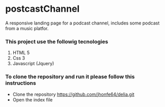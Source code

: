 # postcastChannel


A responsive landing page for a podcast channel, includes some podcast from a music platfor.


### This project use the followig tecnologies

1. HTML 5
2. Css 3
3. Javascript (Jquery)

### To clone the repository and run it please follow this instructions

- Clone the repository https://github.com/jhonfe64/delia.git
- Open the index file
